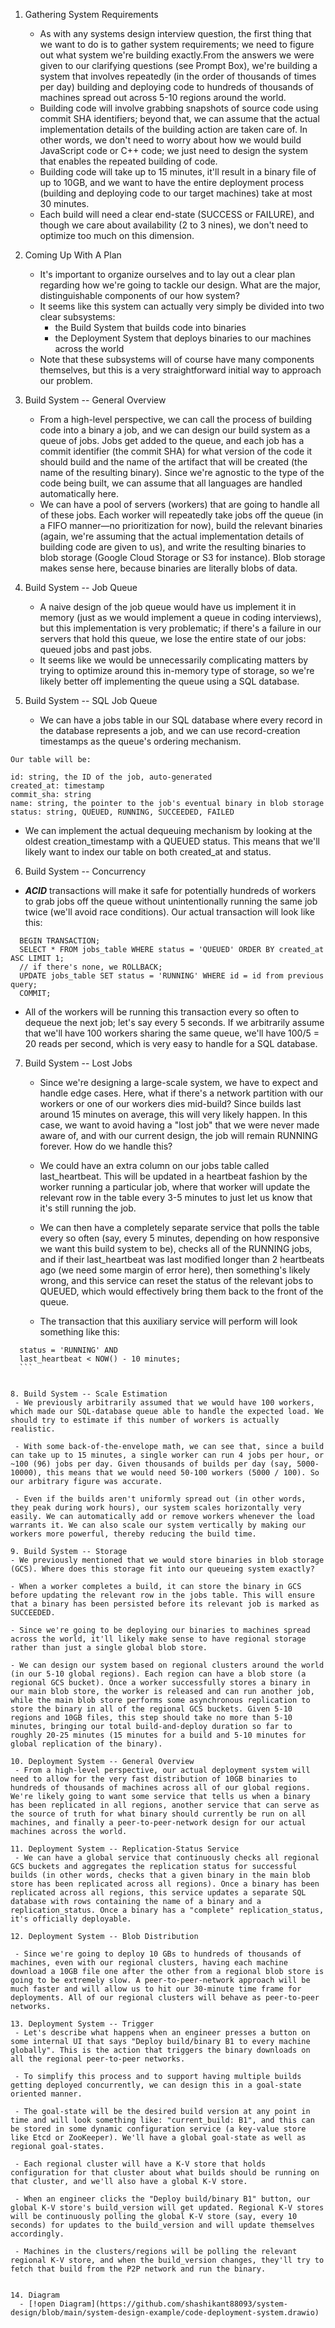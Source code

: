 1. Gathering System Requirements
   - As with any systems design interview question, the first thing that we want to do is to gather system requirements; we need to figure out what system we're building exactly.From the answers we were given to our clarifying questions (see Prompt Box), we're building a system that involves repeatedly (in the order of thousands of times per day) building and deploying code to hundreds of thousands of machines spread out across 5-10 regions around the world.
   - Building code will involve grabbing snapshots of source code using commit SHA identifiers; beyond that, we can assume that the actual implementation details of the building action are taken care of. In other words, we don't need to worry about how we would build JavaScript code or C++ code; we just need to design the system that enables the repeated building of code.
   - Building code will take up to 15 minutes, it'll result in a binary file of up to 10GB, and we want to have the entire deployment process (building and deploying code to our target machines) take at most 30 minutes.
   - Each build will need a clear end-state (SUCCESS or FAILURE), and though we care about availability (2 to 3 nines), we don't need to optimize too much on this dimension.

2. Coming Up With A Plan
   - It's important to organize ourselves and to lay out a clear plan regarding how we're going to tackle our design. What are the major, distinguishable components of our how system?
   - It seems like this system can actually very simply be divided into two clear subsystems:
        - the Build System that builds code into binaries
        - the Deployment System that deploys binaries to our machines across the world
    - Note that these subsystems will of course have many components themselves, but this is a very straightforward initial way to approach our problem.

3. Build System -- General Overview
   - From a high-level perspective, we can call the process of building code into a binary a job, and we can design our build system as a queue of jobs. Jobs get added to the queue, and each job has a commit identifier (the commit SHA) for what version of the code it should build and the name of the artifact that will be created (the name of the resulting binary). Since we're agnostic to the type of the code being built, we can assume that all languages are handled automatically here.
   - We can have a pool of servers (workers) that are going to handle all of these jobs. Each worker will repeatedly take jobs off the queue (in a FIFO manner—no prioritization for now), build the relevant binaries (again, we're assuming that the actual implementation details of building code are given to us), and write the resulting binaries to blob storage (Google Cloud Storage or S3 for instance). Blob storage makes sense here, because binaries are literally blobs of data.

4. Build System -- Job Queue
   - A naive design of the job queue would have us implement it in memory (just as we would implement a queue in coding interviews), but this implementation is very problematic; if there's a failure in our servers that hold this queue, we lose the entire state of our jobs: queued jobs and past jobs.
   - It seems like we would be unnecessarily complicating matters by trying to optimize around this in-memory type of storage, so we're likely better off implementing the queue using a SQL database.

5. Build System -- SQL Job Queue
   - We can have a jobs table in our SQL database where every record in the database represents a job, and we can use record-creation timestamps as the queue's ordering mechanism.
```
Our table will be:

id: string, the ID of the job, auto-generated
created_at: timestamp
commit_sha: string
name: string, the pointer to the job's eventual binary in blob storage
status: string, QUEUED, RUNNING, SUCCEEDED, FAILED
```
 - We can implement the actual dequeuing mechanism by looking at the oldest creation_timestamp with a QUEUED status. This means that we'll likely want to index our table on both created_at and status.

6. Build System -- Concurrency
  - ***ACID*** transactions will make it safe for potentially hundreds of workers to grab jobs off the queue without unintentionally running the same job twice (we'll avoid race conditions). Our actual transaction will look like this:
```
  BEGIN TRANSACTION;
  SELECT * FROM jobs_table WHERE status = 'QUEUED' ORDER BY created_at ASC LIMIT 1;
  // if there's none, we ROLLBACK;
  UPDATE jobs_table SET status = 'RUNNING' WHERE id = id from previous query;
  COMMIT;
```
  - All of the workers will be running this transaction every so often to dequeue the next job; let's say every 5 seconds. If we arbitrarily assume that we'll have 100 workers sharing the same queue, we'll have 100/5 = 20 reads per second, which is very easy to handle for a SQL database.

7. Build System -- Lost Jobs
   - Since we're designing a large-scale system, we have to expect and handle edge cases. Here, what if there's a network partition with our workers or one of our workers dies mid-build? Since builds last around 15 minutes on average, this will very likely happen. In this case, we want to avoid having a "lost job" that we were never made aware of, and with our current design, the job will remain RUNNING forever. How do we handle this?

   - We could have an extra column on our jobs table called last_heartbeat. This will be updated in a heartbeat fashion by the worker running a particular job, where that worker will update the relevant row in the table every 3-5 minutes to just let us know that it's still running the job.

   - We can then have a completely separate service that polls the table every so often (say, every 5 minutes, depending on how responsive we want this build system to be), checks all of the RUNNING jobs, and if their last_heartbeat was last modified longer than 2 heartbeats ago (we need some margin of error here), then something's likely wrong, and this service can reset the status of the relevant jobs to QUEUED, which would effectively bring them back to the front of the queue.

   - The transaction that this auxiliary service will perform will look something like this:

  ``` UPDATE jobs_table SET status = 'QUEUED' WHERE
    status = 'RUNNING' AND
    last_heartbeat < NOW() - 10 minutes;
    ```


8. Build System -- Scale Estimation
   - We previously arbitrarily assumed that we would have 100 workers, which made our SQL-database queue able to handle the expected load. We should try to estimate if this number of workers is actually realistic.

   - With some back-of-the-envelope math, we can see that, since a build can take up to 15 minutes, a single worker can run 4 jobs per hour, or ~100 (96) jobs per day. Given thousands of builds per day (say, 5000-10000), this means that we would need 50-100 workers (5000 / 100). So our arbitrary figure was accurate.

   - Even if the builds aren't uniformly spread out (in other words, they peak during work hours), our system scales horizontally very easily. We can automatically add or remove workers whenever the load warrants it. We can also scale our system vertically by making our workers more powerful, thereby reducing the build time.

9. Build System -- Storage
 - We previously mentioned that we would store binaries in blob storage (GCS). Where does this storage fit into our queueing system exactly?

 - When a worker completes a build, it can store the binary in GCS before updating the relevant row in the jobs table. This will ensure that a binary has been persisted before its relevant job is marked as SUCCEEDED.

 - Since we're going to be deploying our binaries to machines spread across the world, it'll likely make sense to have regional storage rather than just a single global blob store.

 - We can design our system based on regional clusters around the world (in our 5-10 global regions). Each region can have a blob store (a regional GCS bucket). Once a worker successfully stores a binary in our main blob store, the worker is released and can run another job, while the main blob store performs some asynchronous replication to store the binary in all of the regional GCS buckets. Given 5-10 regions and 10GB files, this step should take no more than 5-10 minutes, bringing our total build-and-deploy duration so far to roughly 20-25 minutes (15 minutes for a build and 5-10 minutes for global replication of the binary).

10. Deployment System -- General Overview
   - From a high-level perspective, our actual deployment system will need to allow for the very fast distribution of 10GB binaries to hundreds of thousands of machines across all of our global regions. We're likely going to want some service that tells us when a binary has been replicated in all regions, another service that can serve as the source of truth for what binary should currently be run on all machines, and finally a peer-to-peer-network design for our actual machines across the world.

11. Deployment System -- Replication-Status Service
   - We can have a global service that continuously checks all regional GCS buckets and aggregates the replication status for successful builds (in other words, checks that a given binary in the main blob store has been replicated across all regions). Once a binary has been replicated across all regions, this service updates a separate SQL database with rows containing the name of a binary and a replication_status. Once a binary has a "complete" replication_status, it's officially deployable.

12. Deployment System -- Blob Distribution
   
   - Since we're going to deploy 10 GBs to hundreds of thousands of machines, even with our regional clusters, having each machine download a 10GB file one after the other from a regional blob store is going to be extremely slow. A peer-to-peer-network approach will be much faster and will allow us to hit our 30-minute time frame for deployments. All of our regional clusters will behave as peer-to-peer networks.

13. Deployment System -- Trigger
   - Let's describe what happens when an engineer presses a button on some internal UI that says "Deploy build/binary B1 to every machine globally". This is the action that triggers the binary downloads on all the regional peer-to-peer networks.

   - To simplify this process and to support having multiple builds getting deployed concurrently, we can design this in a goal-state oriented manner.

   - The goal-state will be the desired build version at any point in time and will look something like: "current_build: B1", and this can be stored in some dynamic configuration service (a key-value store like Etcd or ZooKeeper). We'll have a global goal-state as well as regional goal-states.

   - Each regional cluster will have a K-V store that holds configuration for that cluster about what builds should be running on that cluster, and we'll also have a global K-V store.

   - When an engineer clicks the "Deploy build/binary B1" button, our global K-V store's build_version will get updated. Regional K-V stores will be continuously polling the global K-V store (say, every 10 seconds) for updates to the build_version and will update themselves accordingly.

   - Machines in the clusters/regions will be polling the relevant regional K-V store, and when the build_version changes, they'll try to fetch that build from the P2P network and run the binary.


14. Diagram
    - [!open Diagram](https://github.com/shashikant88093/system-design/blob/main/system-design-example/code-deployment-system.drawio)